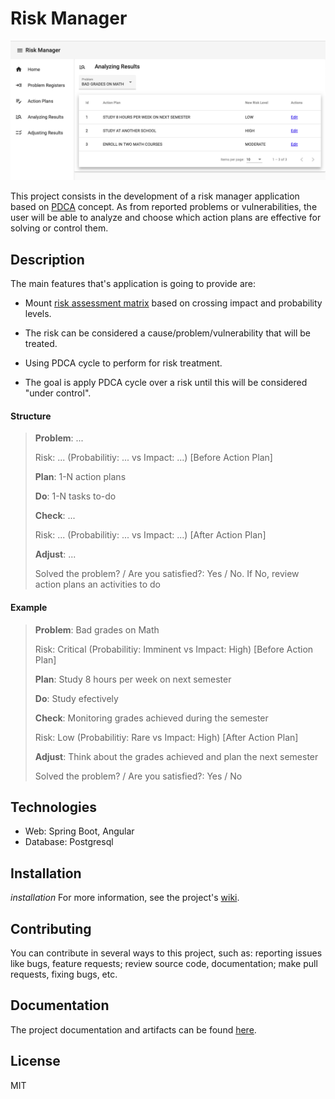 # Risk Manager

![App-Screen-Sample](https://github.com/dancodingbr/riskmanager/blob/main/docs/misc/app-screen-sample.png)

This project consists in the development of a risk manager application based on [PDCA](https://www.mindtools.com/media/Diagrams/PDCA2017.jpg) concept. As from reported problems or vulnerabilities, the user will be able to analyze and choose which action plans are effective for solving or control them. 

## Description

The main features that's application is going to provide are:

- Mount [risk assessment matrix](https://www.schgroup.com/wp-content/uploads/2019/07/risk1.png) based on crossing impact and probability levels.

- The risk can be considered a cause/problem/vulnerability that will be treated.

- Using PDCA cycle to perform for risk treatment.

- The goal is apply PDCA cycle over a risk until this will be considered "under control".

#### Structure

> **Problem**: ... 
>
> Risk: ... (Probabilitiy: ... vs Impact: ...) [Before Action Plan]
>
> **Plan**: 1-N action plans
>
> **Do**: 1-N tasks to-do
>
> **Check**: ... 
>
> Risk: ... (Probabilitiy: ... vs Impact: ...) [After Action Plan] 
>
> **Adjust**: ... 
>
> Solved the problem? / Are you satisfied?: Yes / No. If No, review action plans an activities to do
>

#### Example

> **Problem**: Bad grades on Math
>
> Risk: Critical (Probabilitiy: Imminent vs Impact: High) [Before Action Plan]
>
> **Plan**: Study 8 hours per week on next semester
>
> **Do**: Study efectively
>
> **Check**: Monitoring grades achieved during the semester
>
> Risk: Low (Probabilitiy: Rare vs Impact: High) [After Action Plan] 
>
> **Adjust**: Think about the grades achieved and plan the next semester
>
> Solved the problem? / Are you satisfied?: Yes / No
>

## Technologies

- Web: Spring Boot, Angular
- Database: Postgresql

## Installation

_installation_
For more information, see the project's [wiki](https://github.com/dancodingbr/riskmanager/blob/main/docs/wiki.md).

## Contributing

You can contribute in several ways to this project, such as: reporting issues like bugs, feature requests; review source code, documentation; make pull requests, fixing bugs, etc.

## Documentation

The project documentation and artifacts can be found [here](https://github.com/dancodingbr/riskmanager/tree/main/docs).

## License

MIT

